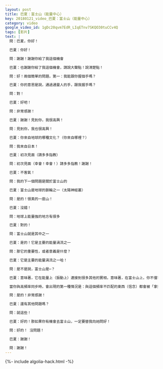 ```yaml
---
layout: post
title: 巴夏：富士山（能量中心）
key: 20180121_video_巴夏：富士山（能量中心）
category: video
google_video_id: 1gDc20qvm7EdR_LIqETnv7SKQO30tuCCv4Q
tags: [影片]
text: |
  問：巴夏，你好！

  巴夏：你好！

  問：謝謝！謝謝你給了我這個機會

  巴夏：也謝謝你給了我這個機會，請說大聲點！說清楚點！

  問：好！兩個簡單的問題，第一：我能跟你握個手嗎？

  巴夏：你的意思是說，通過通靈人的手，跟我握手嗎？

  問：對！

  巴夏：好吧！

  問：非常感謝！

  巴夏：謝謝！見到你，我很高興！

  問：見到你，我也很高興！

  巴夏：你來自地球的哪種文化？（你來自哪裡？）

  問：我來自日本！

  巴夏：初次見面（請多多指教）

  問：初次見面（幸會！幸會！）請多多指教！謝謝！

  巴夏：不客氣！

  問：我的下一個問題是關於富士山的

  巴夏：富士山是地球的脈輪之一（太陽神經叢）

  問：是的！很美的一座山！

  巴夏：沒錯！

  問：地球上能量強的地方有很多

  巴夏：對的！

  問：富士山就是其中之一

  巴夏：是的！它是主要的能量渦流之一

  問：那它的重要性，或者意義是什麼？

  巴夏：它是主要的能量渦流之一哈！

  問：是不是說，富士山是⋯？

  巴夏：意味著，它在能量上（振動上）連接到很多其他的實相，意味著，在富士山上，你不僅可以更容易地 與其他維度的實相的振頻同步，還能更容易地與你自己連接，與你的真我意識同步，要記住，富士山也只是個「自我意識許可」，但有些自我意識許可，就是利用了人類的集體共識（共同協議），人類的集體意識，因此，它們對大部分人都更容易適用，處在你們所說的「能量強的地方」，表明這個「自我意識許可」對你們大部分人都適用，換句話說，就是使得你們能允許自己跟高振頻同步（高我），但當你們與高振頻（高我）同步時（相匹配），並不意味著，一切都會如你們所說的：「一切都很美好！」（俚語：桃子和奶油）。

  當你與高頻率同步時，會出現的第一種情況是：與這個頻率不匹配的東西（信念）都會被「拿到檯面上」，這樣你就可以處理它們，並融合它們的能量，所以，很多人剛進入能量強的地方時，會發現自己的恐懼變大了，直到他們對恐懼做相應處理，並將它們的能量融入 到他們的真正振頻中，然後他們才真的「順利」起來，這對你有幫助嗎？

  問：是的！非常感謝！

  巴夏：還有其他問題嗎？

  問：就這些！

  巴夏：好的！那如果你有機會去富士山，一定要替我向祂問好！

  問：好的！ 沒問題！

  巴夏：謝謝！

  問：謝謝！
---
```


{%- include algolia-hack.html -%}

